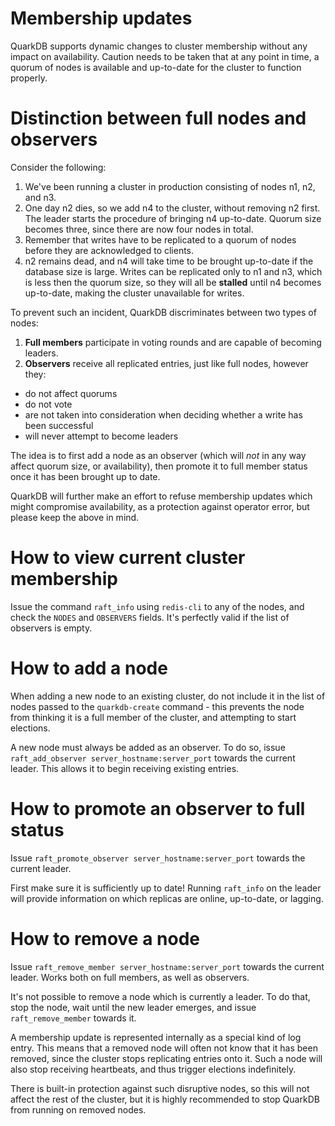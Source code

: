 # Membership updates

QuarkDB supports dynamic changes to cluster membership without any impact on availability. 
Caution needs to be taken that at any point in time, a quorum of nodes is 
available and up-to-date for the cluster to function properly.

# Distinction between full nodes and observers

Consider the following:

1. We've been running a cluster in production consisting of nodes n1, n2, and n3.
1. One day n2 dies, so we add n4 to the cluster, without removing n2 first.
The leader starts the procedure of bringing n4 up-to-date. Quorum size becomes
three, since there are now four nodes in total.
1. Remember that writes have to be replicated to a quorum of nodes before they
are acknowledged to clients.
1. n2 remains dead, and n4 will take time to be brought up-to-date if the database
size is large. Writes can be replicated only to n1 and n3, which is less then the
quorum size, so they will all be **stalled** until n4 becomes up-to-date,
making the cluster unavailable for writes.

To prevent such an incident, QuarkDB discriminates between two types of nodes:

1. **Full members** participate in voting rounds and are capable of becoming leaders.
1. **Observers** receive all replicated entries, just like full nodes, however they:
  * do not affect quorums
  * do not vote
  * are not taken into consideration when deciding whether a write has been successful
  * will never attempt to become leaders

The idea is to first add a node as an observer (which will *not* in any way
affect quorum size, or availability), then promote it to full member status
once it has been brought up to date.

QuarkDB will further make an effort to refuse membership updates which might
compromise availability, as a protection against operator error, but please
keep the above in mind.

# How to view current cluster membership

Issue the command `raft_info` using `redis-cli` to any of the nodes, and check the `NODES` and
`OBSERVERS` fields. It's perfectly valid if the list of observers is empty.

# How to add a node

When adding a new node to an existing cluster, do not include it in the list of
nodes passed to the `quarkdb-create` command - this prevents the node from
thinking it is a full member of the cluster, and attempting to start elections.

A new node must always be added as an observer. 
To do so, issue `raft_add_observer server_hostname:server_port` towards the current leader.
This allows it to begin receiving existing entries.

# How to promote an observer to full status

Issue `raft_promote_observer server_hostname:server_port` towards the current
leader.

First make sure it is sufficiently up to date! Running `raft_info` on the leader
will provide information on which replicas are online, up-to-date, or lagging.

# How to remove a node

Issue `raft_remove_member server_hostname:server_port` towards the current leader.
Works both on full members, as well as observers.

It's not possible to remove a node which is currently a leader. To do that, stop
the node, wait until the new leader emerges, and issue `raft_remove_member` towards
it.

A membership update is represented internally as a special kind of log entry.
This means that a removed node will often not know that it has been removed,
since the cluster stops replicating entries onto it. Such a node will also
stop receiving heartbeats, and thus trigger elections indefinitely.

There is built-in protection against such disruptive nodes, so this will not
affect the rest of the cluster, but it is highly recommended to stop QuarkDB
from running on removed nodes.

